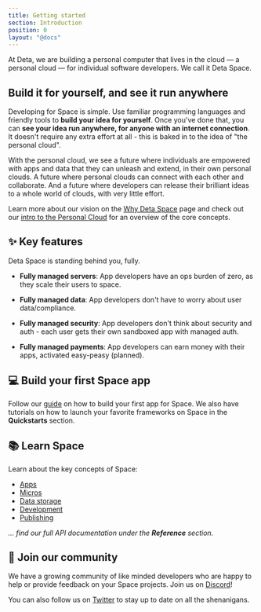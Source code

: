 ```yaml
---
title: Getting started
section: Introduction
position: 0
layout: "@docs"
---
```


At Deta, we are building a personal computer that lives in the cloud — a personal cloud — for individual software developers. We call it Deta Space.

## Build it for yourself, and see it run anywhere

Developing for Space is simple. Use familiar programming languages and friendly tools to **build your idea for yourself**. Once you've done that, you can **see your idea run anywhere, for anyone with an internet connection**. It doesn't require any extra effort at all - this is baked in to the idea of "the personal cloud".

With the personal cloud, we see a future where individuals are empowered with apps and data that they can unleash and extend, in their own personal clouds. A future where personal clouds can connect with each other and collaborate. And a future where developers can release their brilliant ideas to a whole world of clouds, with very little effort.

Learn more about our vision on the [Why Deta Space](https://deta.space/motivation/) page and check out our [intro to the Personal Cloud](/docs/en/introduction/personal-cloud) for an overview of the core concepts.

## ✨ Key features

Deta Space is standing behind you, fully.

- **Fully managed servers**: App developers have an ops burden of zero, as they scale their users to space.

- **Fully managed data**: App developers don't have to worry about user data/compliance.

- **Fully managed security**: App developers don't think about security and auth - each user gets their own sandboxed app with managed auth.

- **Fully managed payments**: App developers can earn money with their apps, activated easy-peasy (planned).

## 💻 Build your first Space app

Follow our [guide](/docs/en/introduction/first-app) on how to build your first app for Space. We also have tutorials on how to launch your favorite frameworks on Space in the **Quickstarts** section.

## 📚 Learn Space

Learn about the key concepts of Space:

- [Apps](/docs/en/introduction/app-anatomy)
- [Micros](/docs/en/basics/micros)
- [Data storage](/docs/en/basics/data)
- [Development](/docs/en/basics/revisions)
- [Publishing](/docs/en/basics/releases)

*… find our full API documentation under the **Reference** section.*

## 💬 Join our community

We have a growing community of like minded developers who are happy to help or provide feedback on your Space projects. Join us on [Discord](https://go.deta.dev/discord)!

You can also follow us on [Twitter](https://twitter.com/detahq) to stay up to date on all the shenanigans.
